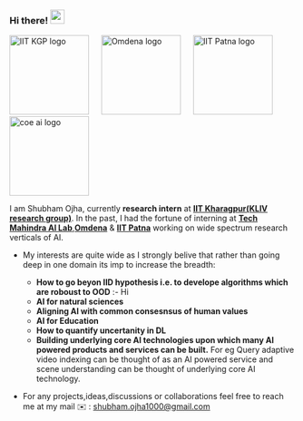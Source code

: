 ### Hi there! <img src="https://raw.githubusercontent.com/MartinHeinz/MartinHeinz/master/wave.gif" width="25">


<p float="center">
  <img width="140" img height="140"  alt="IIT KGP logo" src="https://user-images.githubusercontent.com/72977734/227782295-1e731760-e29a-4568-a9c2-b80d1c9b8ba1.png">
&emsp;
<img width="140" img height="140"  alt="Omdena logo" src="https://user-images.githubusercontent.com/72977734/227782516-392c78c4-af86-412a-b1cb-137cd3e58248.png">
&emsp;
<img width="140" img height="140" alt="IIT Patna logo" src="https://user-images.githubusercontent.com/72977734/227782728-49eb2c46-28f5-4891-b454-3ed5ff7b96a2.png">
&emsp;
<img width="140" img height="140" alt="coe ai logo" src="https://user-images.githubusercontent.com/72977734/227782836-552aa3c5-cf08-40db-acca-25ce8df5383c.jpg">
	
</p>


I am Shubham Ojha, currently **research intern** at **[IIT Kharagpur(KLIV research group)](https://iitkliv.github.io)**. In the past, I had the fortune of interning at [**Tech Mahindra AI Lab**](http://www.coeaibbsr.in),[**Omdena**](https://omdena.com) & [**IIT Patna**](https://www.iitp.ac.in/index.php/departments/engineering-technology/computer-science-and-engineering) working on wide spectrum research verticals of AI.

- My interests are quite wide as I strongly belive that rather than going deep in one domain its imp to increase the breadth:
     - **How to go beyon IID hypothesis i.e. to develope algorithms which are roboust to OOD** :- Hi
     - **AI for natural sciences** 
     - **Aligning AI with common consesnsus of human values**
     - **AI for Education**
     - **How to quantify uncertanity in DL**
     - **Building underlying core AI technologies upon which many AI powered products and services can be built.** For eg Query adaptive video indexing can be thought of as an AI powered service and scene understanding can be thought of underlying core AI technology.
     
- For any projects,ideas,discussions or collaborations feel free to reach me at my mail ✉️ : shubham.ojha1000@gmail.com















